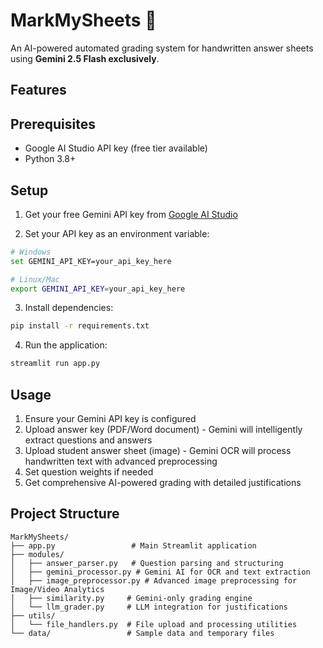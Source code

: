 # MarkMySheets 📝

An AI-powered automated grading system for handwritten answer sheets using **Gemini 2.5 Flash exclusively**.

## Features

## Prerequisites
- Google AI Studio API key (free tier available)
- Python 3.8+

## Setup
1. Get your free Gemini API key from [Google AI Studio](https://aistudio.google.com/)

2. Set your API key as an environment variable:
```bash
# Windows
set GEMINI_API_KEY=your_api_key_here

# Linux/Mac
export GEMINI_API_KEY=your_api_key_here
```

3. Install dependencies:
```bash
pip install -r requirements.txt
```

4. Run the application:
```bash
streamlit run app.py
```

## Usage
1. Ensure your Gemini API key is configured
2. Upload answer key (PDF/Word document) - Gemini will intelligently extract questions and answers
3. Upload student answer sheet (image) - Gemini OCR will process handwritten text with advanced preprocessing
4. Set question weights if needed
5. Get comprehensive AI-powered grading with detailed justifications

## Project Structure
```
MarkMySheets/
├── app.py                 # Main Streamlit application
├── modules/
│   ├── answer_parser.py   # Question parsing and structuring
│   ├── gemini_processor.py # Gemini AI for OCR and text extraction
│   ├── image_preprocessor.py # Advanced image preprocessing for Image/Video Analytics
│   ├── similarity.py     # Gemini-only grading engine
│   └── llm_grader.py     # LLM integration for justifications
├── utils/
│   └── file_handlers.py  # File upload and processing utilities
└── data/                 # Sample data and temporary files
```